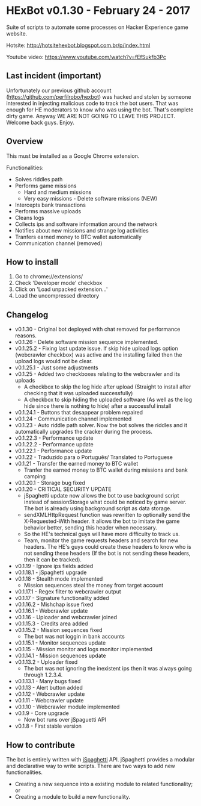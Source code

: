 # HExBot v0.1.30 - February 24 - 2017 
Suite of scripts to automate some processes on Hacker Experience game website.

Hotsite: http://hotsitehexbot.blogspot.com.br/p/index.html

Youtube video: https://www.youtube.com/watch?v=fEfSukfb3Pc

## Last incident (important)
Unfortunately our previous github account (https://github.com/perfilrobo/hexbot) was hacked and stolen by someone interested in injecting malicious code to track the bot users. That was enough for HE moderators to know who was using the bot. That's complete dirty game. Anyway WE ARE NOT GOING TO LEAVE THIS PROJECT. Welcome back guys. Enjoy.

## Overview

This must be installed as a Google Chrome extension.

Functionalities:
* Solves riddles path
* Performs game missions
    * Hard and medium missions
    * Very easy missions - Delete software missions (NEW)
* Intercepts bank transactions
* Performs massive uploads
* Cleans logs
* Collects ips and software information around the network
* Notifies about new missions and strange log activities
* Tranfers earned money to BTC wallet automatically
* Communication channel (removed)

## How to install
1. Go to chrome://extensions/
2. Check 'Developer mode' checkbox
3. Click on 'Load unpacked extension...'
4. Load the uncompressed directory

## Changelog
* v0.1.30 - Original bot deployed with chat removed for performance reasons.
* v0.1.26 - Delete software mission sequence implemented.
* v0.1.25.2 - Fixing last update issue. If skip hide upload logs option (webcrawler checkbox) was active and the installing failed then the upload logs would not be clear.
* v0.1.25.1 - Just some adjustments
* v0.1.25 - Added two checkboxes relating to the webcrawler and its uploads
    * A checkbox to skip the log hide after upload (Straight to install after checking that it was uploaded successfully)
    * A checkbox to skip hiding the uploaded software (As well as the log hide since there is nothing to hide) after a successful install
* v0.1.24.1 - Buttons that desappear problem repaired
* v0.1.24 - Communication channel implemented
* v0.1.23 - Auto riddle path solver. Now the bot solves the riddles and it automatically upgrades the cracker during the process.
* v0.1.22.3 - Performance update
* v0.1.22.2 - Performance update
* v0.1.22.1 - Performance update
* v0.1.22 - Traduzido para o Português/ Translated to Portuguese
* v0.1.21 - Transfer the earned money to BTC wallet
    * Tranfer the earned money to BTC wallet during missions and bank camping
* v0.1.20.1 - Storage bug fixed
* v0.1.20 - CRITICAL SECURITY UPDATE
    * jSpaghetti update now allows the bot to use background script instead of sessionStorage what could be noticed by game server. The bot is already using background script as data storage.
    * sendXMLHttpRequest function was rewritten to optionally send the X-Requested-With header. It allows the bot to imitate the game behavior better, sending this header when necessary.
    * So the HE's technical guys will have more difficulty to track us.
    * Team, monitor the game requests headers and search for new headers. The HE's guys could create these headers to know who is not sending these headers (If the bot is not sending these headers, then it can be tracked).
* v0.1.19 - Ignore ips fields added
* v0.1.18.1 - jSpaghetti upgrade
* v0.1.18 - Stealth mode implemented
    * Mission sequences steal the money from target account
* v0.1.17.1 - Regex filter to webcrawler output
* v0.1.17 - Signature functionality added
* v0.1.16.2 - Mishchap issue fixed
* v0.1.16.1 - Webcrawler update
* v0.1.16 - Uploader and webcrawler joined
* v0.1.15.3 - Credits area added
* v0.1.15.2 - Mission sequences fixed
    * The bot was not loggin in bank accounts
* v0.1.15.1 - Monitor sequences update
* v0.1.15 - Mission monitor and logs monitor implemented
* v0.1.14.1 - Mission sequences update
* v0.1.13.2 - Uploader fixed
    * The bot was not ignoring the inexistent ips then it was always going through 1.2.3.4.
* v0.1.13.1 - Many bugs fixed
* v0.1.13 - Alert button added
* v0.1.12 - Webcrawler update
* v0.1.11 - Webcrawler update
* v0.1.10 - Webcrawler module implemented
* v0.1.9 - Core upgrade
    * Now bot runs over jSpaguetti API
* v0.1.8 - First stable version

## How to contribute
The bot is entirely written with [jSpaghetti](https://github.com/gresendesa/jSpaghetti) API. jSpaghetti provides a modular and declarative way to write scripts.
There are two ways to add new functionalities.
* Creating a new sequence into a existing module to related functionality; or
* Creating a module to build a new functionality.
